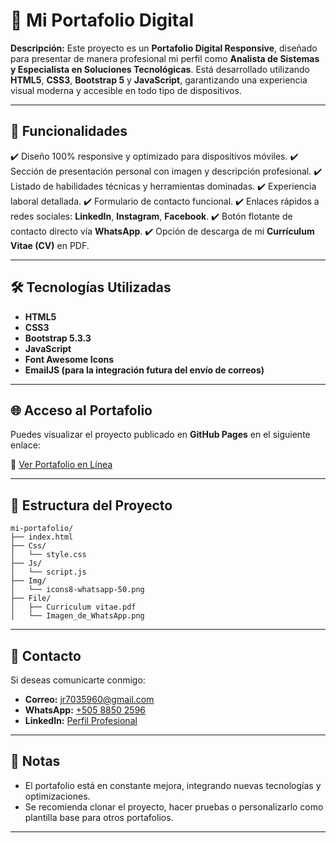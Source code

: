 # 📁 Mi Portafolio Digital

**Descripción:**
Este proyecto es un **Portafolio Digital Responsive**, diseñado para presentar de manera profesional mi perfil como **Analista de Sistemas y Especialista en Soluciones Tecnológicas**. Está desarrollado utilizando **HTML5**, **CSS3**, **Bootstrap 5** y **JavaScript**, garantizando una experiencia visual moderna y accesible en todo tipo de dispositivos.

---

## 🚀 Funcionalidades

✔️ Diseño 100% responsive y optimizado para dispositivos móviles.
✔️ Sección de presentación personal con imagen y descripción profesional.
✔️ Listado de habilidades técnicas y herramientas dominadas.
✔️ Experiencia laboral detallada.
✔️ Formulario de contacto funcional.
✔️ Enlaces rápidos a redes sociales: **LinkedIn**, **Instagram**, **Facebook**.
✔️ Botón flotante de contacto directo vía **WhatsApp**.
✔️ Opción de descarga de mi **Currículum Vitae (CV)** en PDF.

---

## 🛠️ Tecnologías Utilizadas

* **HTML5**
* **CSS3**
* **Bootstrap 5.3.3**
* **JavaScript**
* **Font Awesome Icons**
* **EmailJS (para la integración futura del envío de correos)**

---

## 🌐 Acceso al Portafolio

Puedes visualizar el proyecto publicado en **GitHub Pages** en el siguiente enlace:

🔗 [Ver Portafolio en Línea](https://joselrg-dev.github.io/mi-portafolio/)

---

## 📂 Estructura del Proyecto

```
mi-portafolio/
├── index.html
├── Css/
│   └── style.css
├── Js/
│   └── script.js
├── Img/
│   └── icons8-whatsapp-50.png
├── File/
│   ├── Curriculum vitae.pdf
│   └── Imagen_de_WhatsApp.png
```

---

## 📧 Contacto

Si deseas comunicarte conmigo:

* **Correo:** [jr7035960@gmail.com](mailto:jr7035960@gmail.com)
* **WhatsApp:** [+505 8850 2596](https://wa.me/50588502596)
* **LinkedIn:** [Perfil Profesional](https://www.linkedin.com/in/joselrg-/)

---

## 📝 Notas

* El portafolio está en constante mejora, integrando nuevas tecnologías y optimizaciones.
* Se recomienda clonar el proyecto, hacer pruebas o personalizarlo como plantilla base para otros portafolios.

---

